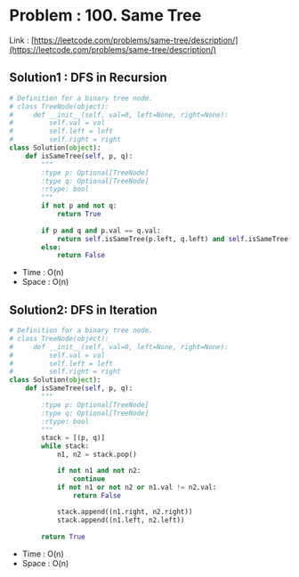 # Problem : 100. Same Tree
Link : [https://leetcode.com/problems/same-tree/description/](https://leetcode.com/problems/same-tree/description/)

## Solution1 : DFS in Recursion
```python
# Definition for a binary tree node.
# class TreeNode(object):
#     def __init__(self, val=0, left=None, right=None):
#         self.val = val
#         self.left = left
#         self.right = right
class Solution(object):
    def isSameTree(self, p, q):
        """
        :type p: Optional[TreeNode]
        :type q: Optional[TreeNode]
        :rtype: bool
        """
        if not p and not q:
            return True
        
        if p and q and p.val == q.val:
            return self.isSameTree(p.left, q.left) and self.isSameTree(p.right, q.right)
        else:
            return False
```
- Time : O(n)
- Space : O(n)

## Solution2: DFS in Iteration
```python
# Definition for a binary tree node.
# class TreeNode(object):
#     def __init__(self, val=0, left=None, right=None):
#         self.val = val
#         self.left = left
#         self.right = right
class Solution(object):
    def isSameTree(self, p, q):
        """
        :type p: Optional[TreeNode]
        :type q: Optional[TreeNode]
        :rtype: bool
        """
        stack = [(p, q)]
        while stack:
            n1, n2 = stack.pop()

            if not n1 and not n2:
                continue
            if not n1 or not n2 or n1.val != n2.val:
                return False
            
            stack.append((n1.right, n2.right))
            stack.append((n1.left, n2.left))
        
        return True
```
- Time : O(n)
- Space : O(n)
